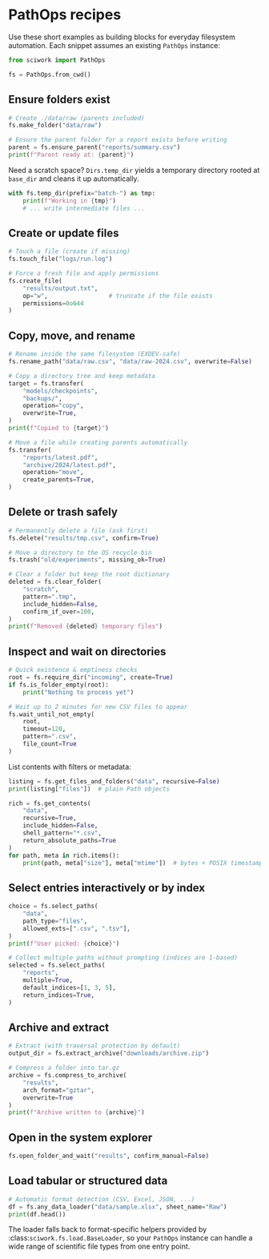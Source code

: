 # PathOps recipes

Use these short examples as building blocks for everyday filesystem automation.
Each snippet assumes an existing ``PathOps`` instance:

```python
from sciwork import PathOps

fs = PathOps.from_cwd()
```

## Ensure folders exist

```python
# Create ./data/raw (parents included)
fs.make_folder("data/raw")

# Ensure the parent folder for a report exists before writing
parent = fs.ensure_parent("reports/summary.csv")
print(f"Parent ready at: {parent}")
```

Need a scratch space? ``Dirs.temp_dir`` yields a temporary directory rooted at
``base_dir`` and cleans it up automatically.

```python
with fs.temp_dir(prefix="batch-") as tmp:
    print(f"Working in {tmp}")
    # ... write intermediate files ...
```

## Create or update files

```python
# Touch a file (create if missing)
fs.touch_file("logs/run.log")

# Force a fresh file and apply permissions
fs.create_file(
    "results/output.txt",
    op="w",                 # truncate if the file exists
    permissions=0o644
)
```

## Copy, move, and rename

```python
# Rename inside the same filesystem (EXDEV-safe)
fs.rename_path("data/raw.csv", "data/raw-2024.csv", overwrite=False)

# Copy a directory tree and keep metadata
target = fs.transfer(
    "models/checkpoints",
    "backups/",
    operation="copy",
    overwrite=True,
)
print(f"Copied to {target}")

# Move a file while creating parents automatically
fs.transfer(
    "reports/latest.pdf",
    "archive/2024/latest.pdf",
    operation="move",
    create_parents=True,
)
```

## Delete or trash safely

```python
# Permanently delete a file (ask first)
fs.delete("results/tmp.csv", confirm=True)

# Move a directory to the OS recycle bin
fs.trash("old/experiments", missing_ok=True)

# Clear a folder but keep the root dictionary
deleted = fs.clear_folder(
    "scratch",
    pattern=".tmp",
    include_hidden=False,
    confirm_if_over=100,
)
print(f"Removed {deleted} temporary files")
```

## Inspect and wait on directories

```python
# Quick existence & emptiness checks
root = fs.require_dir("incoming", create=True)
if fs.is_folder_empty(root):
    print("Nothing to process yet")

# Wait up to 2 minutes for new CSV files to appear
fs.wait_until_not_empty(
    root,
    timeout=120,
    pattern=".csv",
    file_count=True
)
```

List contents with filters or metadata:

```python
listing = fs.get_files_and_folders("data", recursive=False)
print(listing["files"])  # plain Path objects

rich = fs.get_contents(
    "data",
    recursive=True,
    include_hidden=False,
    shell_pattern="*.csv",
    return_absolute_paths=True
)
for path, meta in rich.items():
    print(path, meta["size"], meta["mtime"])  # bytes + POSIX timestamp
```

## Select entries interactively or by index
```python
choice = fs.select_paths(
    "data",
    path_type="files",
    allowed_exts=[".csv", ".tsv"],
)
print(f"User picked: {choice}")

# Collect multiple paths without prompting (indices are 1-based)
selected = fs.select_paths(
    "reports",
    multiple=True,
    default_indices=[1, 3, 5],
    return_indices=True,
)
```

## Archive and extract

```python
# Extract (with traversal protection by default)
output_dir = fs.extract_archive("downloads/archive.zip")

# Compress a folder into tar.gz
archive = fs.compress_to_archive(
    "results",
    arch_format="gztar",
    overwrite=True
)
print(f"Archive written to {archive}")
```

## Open in the system explorer

```python
fs.open_folder_and_wait("results", confirm_manual=False)
```

## Load tabular or structured data

```python
# Automatic format detection (CSV, Excel, JSON, ...)
df = fs.any_data_loader("data/sample.xlsx", sheet_name="Raw")
print(df.head())
```

The loader falls back to format-specific helpers provided by
:class:`sciwork.fs.load.BaseLoader`, so your ``PathOps`` instance can handle a
wide range of scientific file types from one entry point.